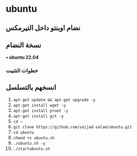 # ubuntu


## نضام اوبنتو داخل التيرمكس 

## نسخة النضام

**• ubuntu 22.04**


### خطوات التثبيت
## انسخهم بالتسلسل
1.  `apt-get update && apt-get upgrade -y`
2.  `apt-get install wget -y`
3.  `apt-get install proot -y`
4.  `apt-get install git -y`
5.  `cd ~`
6.  `git clone https://github.com/sajjad-salam/ubuntu.git`
7.  `cd ubuntu`
8.  `chmod +x ubuntu.sh`
9.  `./ubuntu.sh -y`
10. `./startubuntu.sh`


